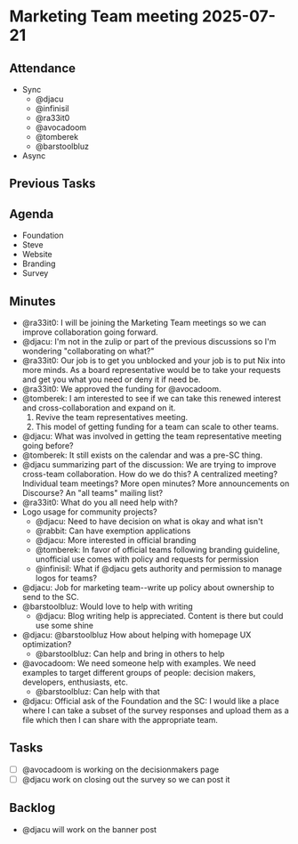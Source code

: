 # Marketing Team meeting 2025-07-21

## Attendance

- Sync
  - @djacu
  - @infinisil
  - @ra33it0
  - @avocadoom
  - @tomberek
  - @barstoolbluz
- Async

## Previous Tasks

## Agenda

- Foundation
- Steve
- Website
- Branding
- Survey

## Minutes

- @ra33it0: I will be joining the Marketing Team meetings so we can improve collaboration going forward.
- @djacu: I'm not in the zulip or part of the previous discussions so I'm wondering "collaborating on what?"
- @ra33it0: Our job is to get you unblocked and your job is to put Nix into more minds. As a board representative would be to take your requests and get you what you need or deny it if need be.
- @ra33it0: We approved the funding for @avocadoom.
- @tomberek: I am interested to see if we can take this renewed interest and cross-collaboration and expand on it.
  1. Revive the team representatives meeting.
  2. This model of getting funding for a team can scale to other teams.
- @djacu: What was involved in getting the team representative meeting going before?
- @tomberek: It still exists on the calendar and was a pre-SC thing.
- @djacu summarizing part of the discussion: We are trying to improve cross-team collaboration. How do we do this? A centralized meeting? Individual team meetings? More open minutes? More announcements on Discourse? An "all teams" mailing list?
- @ra33it0: What do you all need help with?
- Logo usage for community projects?
  - @djacu: Need to have decision on what is okay and what isn't
  - @rabbit: Can have exemption applications
  - @djacu: More interested in official branding
  - @tomberek: In favor of official teams following branding guideline, unofficial use comes with policy and requests for permission
  - @infinisil: What if @djacu gets authority and permission to manage logos for teams?
- @djacu: Job for marketing team--write up policy about ownership to send to the SC.
- @barstoolbluz: Would love to help with writing
  - @djacu: Blog writing help is appreciated. Content is there but could use some shine
- @djacu: @barstoolbluz How about helping with homepage UX optimization?
  - @barstoolbluz: Can help and bring in others to help
- @avocadoom: We need someone help with examples. We need examples to target different groups of people: decision makers, developers, enthusiasts, etc.
  - @barstoolbluz: Can help with that
- @djacu: Official ask of the Foundation and the SC: I would like a place where I can take a subset of the survey responses and upload them as a file which then I can share with the appropriate team.

## Tasks

- [ ] @avocadoom is working on the decisionmakers page
- [ ] @djacu work on closing out the survey so we can post it

## Backlog

- @djacu will work on the banner post
